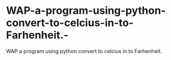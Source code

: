 # WAP-a-program-using-python-convert-to-celcius-in-to-Farhenheit.-
WAP a program using python convert to celcius in to Farhenheit. 
